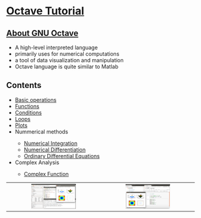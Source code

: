 # <a href='https://alamgirh.github.io/octave/index.html'> Octave Tutorial </a>
## <a href='https://www.gnu.org/software/octave/'>About GNU Octave </a>
<ul>
<li> A high-level interpreted language </li>
<li> primarily uses for numerical computations </li> 
<li> a tool of data visualization and manipulation </li> 
<li> Octave language is quite similar to Matlab </li> 
</ul>

## Contents
<ul>
<li> <a href='https://alamgirh.github.io/octave/octaveBasic.html'> Basic operations </a></li>
<li> <a href='https://alamgirh.github.io/octave/octaveFunctions.html'> Functions </a> </li>
<li> <a href='https://alamgirh.github.io/octave/octaveConditions.html'> Conditions </a> </li>
<li> <a href='https://alamgirh.github.io/octave/octaveLoops.html'> Loops </a> </li>
<li> <a href='https://alamgirh.github.io/octave/octavePlots.html'> Plots </a> </li>
<li> Nummerical methods </li>
<ul> 
  <li> <a href='https://alamgirh.github.io/octave/octaveIntegrations.html'> Numerical Integration </a></li>
  <li> <a href='https://alamgirh.github.io/octave/octaveDifferentiation.html'> Numerical Differentiation </a></li>
  <li> <a href='https://alamgirh.github.io/octave/octaveODE.html'> Ordinary Differential Equations </a></li>
</ul>
<li> Complex Analysis</li>
<ul><li> <a href='https://alamgirh.github.io/octave/octaveComplex.html'> Complex Function </a> </ul>
</ul>
</ul>

 <table style="width:100%">
  <tr>
    <th>
    <img src="images/octavePage.png" alt="Octave GUI" style="width:50%">
</th>
    <th>
    <img src="images/JupyterPage.png" alt="Jupyter" style="width:50%">
</th>
  </tr>
  </table> 

